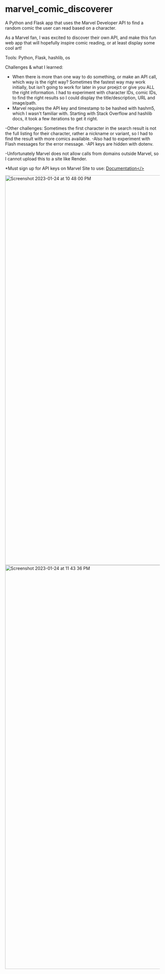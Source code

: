 # marvel_comic_discoverer

A Python and Flask app that uses the Marvel Developer API to find a random comic the user can read based on a character.

As a Marvel fan, I was excited to discover their own API, and make this fun web app that will hopefully inspire comic reading, or at least display some cool art!

Tools: Python, Flask, hashlib, os

Challenges & what I learned:

- When there is more than one way to do something, or make an API call, which way is the right way? Sometimes the fastest way may work initially, but isn't going to work for later in your proejct or give you ALL the right information. 
I had to experiment with character IDs, comic IDs, to find the right results so I could display the title/description, URL and image/path.
- Marvel requires the API key and timestamp to be hashed with hashm5, which I wasn't familiar with. Starting with Stack Overflow and hashlib docs, it took a few iterations to get it right.

-Other challenges: Sometimes the first character in the search result is not the full listing for their character, rather a nickname or variant, so I had to find the result with more comics available.
-Also had to experiment with Flash messages for the error message.
-API keys are hidden with dotenv.

-Unfortunately Marvel does not allow calls from domains outside Marvel, so I cannot upload this to a site like Render.

*Must sign up for API keys on Marvel Site to use:
<a href="https://developer.marvel.com/docs">Documentation</>


<img width="1264" alt="Screenshot 2023-01-24 at 10 48 00 PM" src="https://user-images.githubusercontent.com/51424392/214501955-cfaa06fc-d0b6-4ca0-981c-4c1a27fba84b.png">

<img width="1310" alt="Screenshot 2023-01-24 at 11 43 36 PM" src="https://user-images.githubusercontent.com/51424392/214507568-917ba8b1-ce00-4245-ba98-3aa157ef8430.png">

